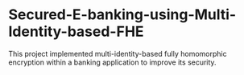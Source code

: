# Secured-E-banking-using-Multi-Identity-based-FHE
This project implemented multi-identity-based fully homomorphic encryption within a banking application to improve its security.
